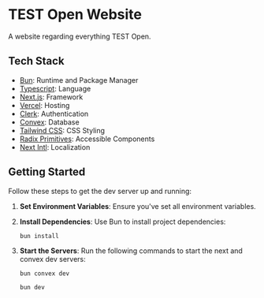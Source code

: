 # TEST Open Website

A website regarding everything TEST Open.

## Tech Stack

- [Bun](https://bun.sh): Runtime and Package Manager
- [Typescript](https://www.typescriptlang.org): Language
- [Next.js](https://nextjs.org): Framework
- [Vercel](https://vercel.com/home): Hosting
- [Clerk](https://clerk.com): Authentication
- [Convex](https://convex.dev): Database
- [Tailwind CSS](https://tailwindcss.com): CSS Styling
- [Radix Primitives](https://www.radix-ui.com): Accessible Components
- [Next Intl](https://next-intl-docs.vercel.app): Localization

## Getting Started

Follow these steps to get the dev server up and running:

1. **Set Environment Variables**: Ensure you've set all environment variables.

2. **Install Dependencies**: Use Bun to install project dependencies:

   ```shell
   bun install
   ```

3. **Start the Servers**: Run the following commands to start the next and convex dev servers:

   ```shell
   bun convex dev
   ```

   ```shell
   bun dev
   ```
